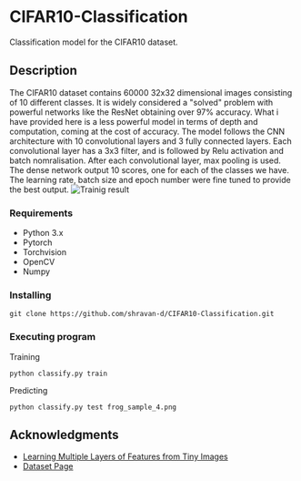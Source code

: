 # CIFAR10-Classification

Classification model for the CIFAR10 dataset. 

## Description
The CIFAR10 dataset contains 60000 32x32 dimensional images consisting of 10 different classes. It is widely considered a "solved" problem with powerful networks like the ResNet obtaining over 97% accuracy. What i have provided here is a less powerful model in terms of depth and computation, coming at the cost of accuracy. The model follows the CNN architecture with 10 convolutional layers and 3 fully connected layers. Each convolutional layer has a 3x3 filter, and is followed by Relu activation and batch nomralisation. After each convolutional layer, max pooling is used. The dense network output 10 scores, one for each of the classes we have. The learning rate, batch size and epoch number were fine tuned to provide the best output.
![Trainig result](ResultScreencap)

### Requirements
* Python 3.x
* Pytorch
* Torchvision
* OpenCV
* Numpy

### Installing
```
git clone https://github.com/shravan-d/CIFAR10-Classification.git
```

### Executing program

Training
```
python classify.py train
```
Predicting
```
python classify.py test frog_sample_4.png
```

## Acknowledgments
* [Learning Multiple Layers of Features from Tiny Images](https://www.cs.toronto.edu/~kriz/learning-features-2009-TR.pdf)
* [Dataset Page](https://www.cs.toronto.edu/~kriz/cifar.html)
